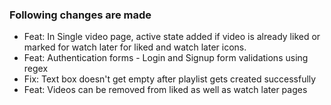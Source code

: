 ### Following changes are made

- Feat: In Single video page, active state added if video is already liked or marked for watch later for liked and watch later icons.
- Feat: Authentication forms - Login and Signup form validations using regex
- Fix: Text box doesn't get empty after playlist gets created successfully
- Feat: Videos can be removed from liked as well as watch later pages
